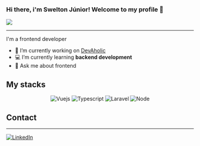 ### Hi there, i'm Swelton Júnior! Welcome to my profile 👋

![](https://komarev.com/ghpvc/?username=your-github-sweltonjr2003&color=lightgrey)

---

I'm a frontend developer

-   🔭 I’m currently working on [DevAholic](https://devaholic.ao)
-   💻 I’m currently learning **backend development**
-   💬 Ask me about frontend

## My stacks

<p align="center">
  <img src="https://img.shields.io/badge/vue-lightgreen?style=for-the-badge&logo=vue&logoColor=white" alt="Vuejs">
  <img src="https://img.shields.io/badge/typescript-blue?style=for-the-badge&logo=vue&logoColor=white" alt="Typescript">
  <img src="https://img.shields.io/badge/laravel-orange?style=for-the-badge&logo=vue&logoColor=white" alt="Laravel">
  <img src="https://img.shields.io/badge/nodejs-green?style=for-the-badge&logo=vue&logoColor=white" alt="Node">
</p>

<!--
Here are some ideas to get you started:

-   👯 I’m looking to collaborate on ...
-   🤔 I’m looking for help with ...
-   📫 How to reach me: ...
-   😄 Pronouns: ...
-   ⚡ Fun fact: ...
    -->

## Contact

---

<a target="_blank" href="www.linkedin.com/in/swelton-júnior-700813281"><img src="https://img.shields.io/badge/LinkedIn-0077B5?style=for-the-badge&logo=linkedin&logoColor=white" alt="LinkedIn"></a>

